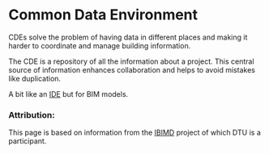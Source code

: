 # Common Data Environment

CDEs solve the problem of having data in different places and making it harder to coordinate and manage building information.

The CDE is a repository of all the information about a project. This central source of information enhances collaboration and helps to avoid mistakes like duplication.

A bit like an [IDE](Concepts/IDE) but for BIM models.

### Attribution:
This page is based on information from the [IBIMD](https://www.ct.upt.ro/IBIMD/) project of which DTU is a participant.
